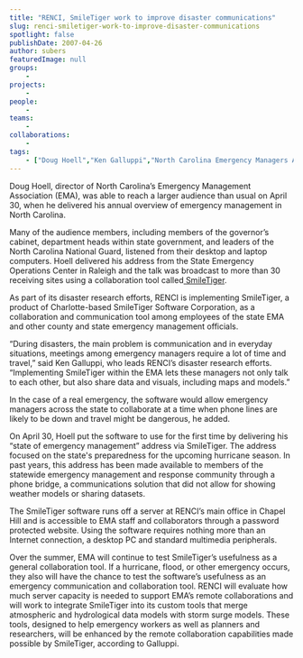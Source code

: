 ```yaml
---
title: "RENCI, SmileTiger work to improve disaster communications"
slug: renci-smiletiger-work-to-improve-disaster-communications
spotlight: false
publishDate: 2007-04-26
author: subers
featuredImage: null
groups:
    - 
projects:
    - 
people:
    - 
teams: 
    - 
collaborations:
    - 
tags:
    - ["Doug Hoell","Ken Galluppi","North Carolina Emergency Managers Association (NCEMA)","SmileTiger"]
---
```

Doug Hoell, director of North Carolina’s Emergency Management Association (EMA), was able to reach a larger audience than usual on April 30, when he delivered his annual overview of emergency management in North Carolina.

<!--more-->

Many of the audience members, including members of the governor’s cabinet, department heads within state government, and leaders of the North Carolina National Guard, listened from their desktop and laptop computers. Hoell delivered his address from the State Emergency Operations Center in Raleigh and the talk was broadcast to more than 30 receiving sites using a collaboration tool called<a href="http://www.smiletiger.com/"> SmileTiger</a>.

As part of its disaster research efforts, RENCI is implementing SmileTiger, a product of Charlotte-based SmileTiger Software Corporation, as a collaboration and communication tool among employees of the state EMA and other county and state emergency management officials.

“During disasters, the main problem is communication and in everyday situations, meetings among emergency managers require a lot of time and travel,” said Ken Galluppi, who leads RENCI’s disaster research efforts. “Implementing SmileTiger within the EMA lets these managers not only talk to each other, but also share data and visuals, including maps and models.”

In the case of a real emergency, the software would allow emergency managers across the state to collaborate at a time when phone lines are likely to be down and travel might be dangerous, he added.

On April 30, Hoell put the software to use for the first time by delivering his “state of emergency management” address via SmileTiger. The address focused on the state's preparedness for the upcoming hurricane season. In past years, this address has been made available to members of the statewide emergency management and response community through a phone bridge, a communications solution that did not allow for showing weather models or sharing datasets.

The SmileTiger software runs off a server at RENCI’s main office in Chapel Hill and is accessible to EMA staff and collaborators through a password protected website. Using the software requires nothing more than an Internet connection, a desktop PC and standard multimedia peripherals.

Over the summer, EMA will continue to test SmileTiger’s usefulness as a general collaboration tool. If a hurricane, flood, or other emergency occurs, they also will have the chance to test the software’s usefulness as an emergency communication and collaboration tool. RENCI will evaluate how much server capacity is needed to support EMA’s remote collaborations and will work to integrate SmileTiger into its custom tools that merge atmospheric and hydrological data models with storm surge models. These tools, designed to help emergency workers as well as planners and researchers, will be enhanced by the remote collaboration capabilities made possible by SmileTiger, according to Galluppi.
